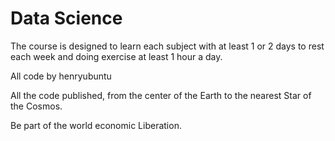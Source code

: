 # Data Science

The course is designed to learn each subject with at least 1 or 2 days to rest each week
and doing exercise at least 1 hour a day.

All code by henryubuntu

All the code published, from the center of the Earth to the nearest Star of the Cosmos.

Be part of the world economic Liberation.
